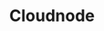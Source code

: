 ---
blog: https://blog.cloudno.de/
codehost: https://github.com/https://github.com/cloudnode
logohandle: cloudnode
sort: cloudnode
title: Cloudnode
twitter: https://x.com/cloudno_de
website: https://cloudno.de/
---